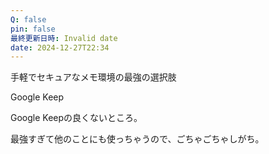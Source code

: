 ```yaml
---
Q: false
pin: false
最終更新日時: Invalid date
date: 2024-12-27T22:34
---
```

  

手軽でセキュアなメモ環境の最強の選択肢

Google Keep

  

Google Keepの良くないところ。

最強すぎて他のことにも使っちゃうので、ごちゃごちゃしがち。